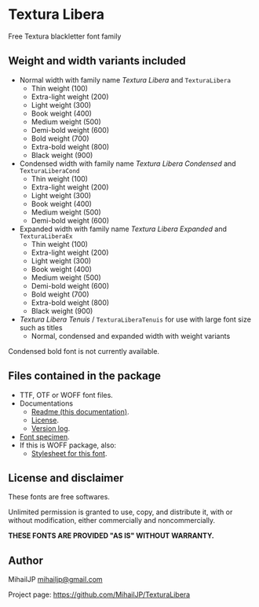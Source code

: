 Textura Libera
==============

Free Textura blackletter font family

Weight and width variants included
----------------------------------

* Normal width with family name _Textura Libera_ and `TexturaLibera`
    * Thin weight (100)
    * Extra-light weight (200)
    * Light weight (300)
    * Book weight (400)
    * Medium weight (500)
    * Demi-bold weight (600)
    * Bold weight (700)
    * Extra-bold weight (800)
    * Black weight (900)
* Condensed width with family name _Textura Libera Condensed_ and `TexturaLiberaCond`
    * Thin weight (100)
    * Extra-light weight (200)
    * Light weight (300)
    * Book weight (400)
    * Medium weight (500)
    * Demi-bold weight (600)
* Expanded width with family name _Textura Libera Expanded_ and `TexturaLiberaEx`
    * Thin weight (100)
    * Extra-light weight (200)
    * Light weight (300)
    * Book weight (400)
    * Medium weight (500)
    * Demi-bold weight (600)
    * Bold weight (700)
    * Extra-bold weight (800)
    * Black weight (900)
* _Textura Libera Tenuis_ / `TexturaLiberaTenuis` for use with large font size such as titles
    * Normal, condensed and expanded width with weight variants

Condensed bold font is not currently available.

Files contained in the package
------------------------------

* TTF, OTF or WOFF font files.
* Documentations
    * [Readme (this documentation)](README.md).
    * [License](LICENSE).
    * [Version log](NEWS).
* [Font specimen](TexturaLibera-Specimen.pdf).
* If this is WOFF package, also:
    * [Stylesheet for this font](TexturaLibera.css).

License and disclaimer
----------------------

These fonts are free softwares.

Unlimited permission is granted to use, copy, and distribute it, with
or without modification, either commercially and noncommercially.

**THESE FONTS ARE PROVIDED "AS IS" WITHOUT WARRANTY.**

Author
------

MihailJP <mihailjp@gmail.com>

Project page: https://github.com/MihailJP/TexturaLibera

